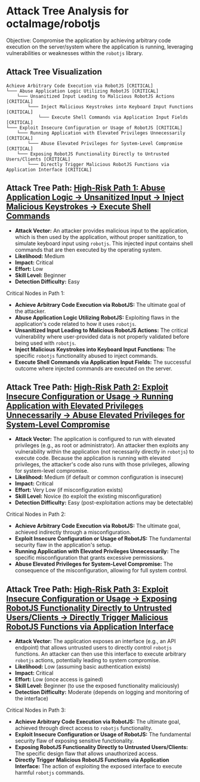# Attack Tree Analysis for octalmage/robotjs

Objective: Compromise the application by achieving arbitrary code execution on the server/system where the application is running, leveraging vulnerabilities or weaknesses within the `robotjs` library.

## Attack Tree Visualization

```
Achieve Arbitrary Code Execution via RobotJS [CRITICAL]
└─── Abuse Application Logic Utilizing RobotJS [CRITICAL]
    └─── Unsanitized Input Leading to Malicious RobotJS Actions [CRITICAL]
        └─── Inject Malicious Keystrokes into Keyboard Input Functions [CRITICAL]
            └─── Execute Shell Commands via Application Input Fields [CRITICAL]
└─── Exploit Insecure Configuration or Usage of RobotJS [CRITICAL]
    └─── Running Application with Elevated Privileges Unnecessarily [CRITICAL]
        └─── Abuse Elevated Privileges for System-Level Compromise [CRITICAL]
    └─── Exposing RobotJS Functionality Directly to Untrusted Users/Clients [CRITICAL]
        └─── Directly Trigger Malicious RobotJS Functions via Application Interface [CRITICAL]
```


## Attack Tree Path: [High-Risk Path 1: Abuse Application Logic -> Unsanitized Input -> Inject Malicious Keystrokes -> Execute Shell Commands](./attack_tree_paths/high-risk_path_1.md)

* **Attack Vector:** An attacker provides malicious input to the application, which is then used by the application, without proper sanitization, to simulate keyboard input using `robotjs`. This injected input contains shell commands that are then executed by the operating system.
* **Likelihood:** Medium
* **Impact:** Critical
* **Effort:** Low
* **Skill Level:** Beginner
* **Detection Difficulty:** Easy

Critical Nodes in Path 1:

* **Achieve Arbitrary Code Execution via RobotJS:** The ultimate goal of the attacker.
* **Abuse Application Logic Utilizing RobotJS:** Exploiting flaws in the application's code related to how it uses `robotjs`.
* **Unsanitized Input Leading to Malicious RobotJS Actions:** The critical vulnerability where user-provided data is not properly validated before being used with `robotjs`.
* **Inject Malicious Keystrokes into Keyboard Input Functions:** The specific `robotjs` functionality abused to inject commands.
* **Execute Shell Commands via Application Input Fields:** The successful outcome where injected commands are executed on the server.

## Attack Tree Path: [High-Risk Path 2: Exploit Insecure Configuration or Usage -> Running Application with Elevated Privileges Unnecessarily -> Abuse Elevated Privileges for System-Level Compromise](./attack_tree_paths/high-risk_path_2.md)

* **Attack Vector:** The application is configured to run with elevated privileges (e.g., as root or administrator). An attacker then exploits any vulnerability within the application (not necessarily directly in `robotjs`) to execute code. Because the application is running with elevated privileges, the attacker's code also runs with those privileges, allowing for system-level compromise.
* **Likelihood:** Medium (if default or common configuration is insecure)
* **Impact:** Critical
* **Effort:** Very Low (if misconfiguration exists)
* **Skill Level:** Novice (to exploit the existing misconfiguration)
* **Detection Difficulty:** Easy (post-exploitation actions may be detectable)

Critical Nodes in Path 2:

* **Achieve Arbitrary Code Execution via RobotJS:** The ultimate goal, achieved indirectly through a misconfiguration.
* **Exploit Insecure Configuration or Usage of RobotJS:** The fundamental security flaw in the application's setup.
* **Running Application with Elevated Privileges Unnecessarily:** The specific misconfiguration that grants excessive permissions.
* **Abuse Elevated Privileges for System-Level Compromise:** The consequence of the misconfiguration, allowing for full system control.

## Attack Tree Path: [High-Risk Path 3: Exploit Insecure Configuration or Usage -> Exposing RobotJS Functionality Directly to Untrusted Users/Clients -> Directly Trigger Malicious RobotJS Functions via Application Interface](./attack_tree_paths/high-risk_path_3.md)

* **Attack Vector:** The application exposes an interface (e.g., an API endpoint) that allows untrusted users to directly control `robotjs` functions. An attacker can then use this interface to execute arbitrary `robotjs` actions, potentially leading to system compromise.
* **Likelihood:** Low (assuming basic authentication exists)
* **Impact:** Critical
* **Effort:** Low (once access is gained)
* **Skill Level:** Beginner (to use the exposed functionality maliciously)
* **Detection Difficulty:** Moderate (depends on logging and monitoring of the interface)

Critical Nodes in Path 3:

* **Achieve Arbitrary Code Execution via RobotJS:** The ultimate goal, achieved through direct access to `robotjs` functionality.
* **Exploit Insecure Configuration or Usage of RobotJS:** The fundamental security flaw of exposing sensitive functionality.
* **Exposing RobotJS Functionality Directly to Untrusted Users/Clients:** The specific design flaw that allows unauthorized access.
* **Directly Trigger Malicious RobotJS Functions via Application Interface:** The action of exploiting the exposed interface to execute harmful `robotjs` commands.

